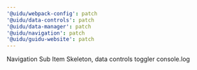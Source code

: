 ```yaml
---
'@uidu/webpack-config': patch
'@uidu/data-controls': patch
'@uidu/data-manager': patch
'@uidu/navigation': patch
'@uidu/guidu-website': patch
---
```


Navigation Sub Item Skeleton, data controls toggler console.log

